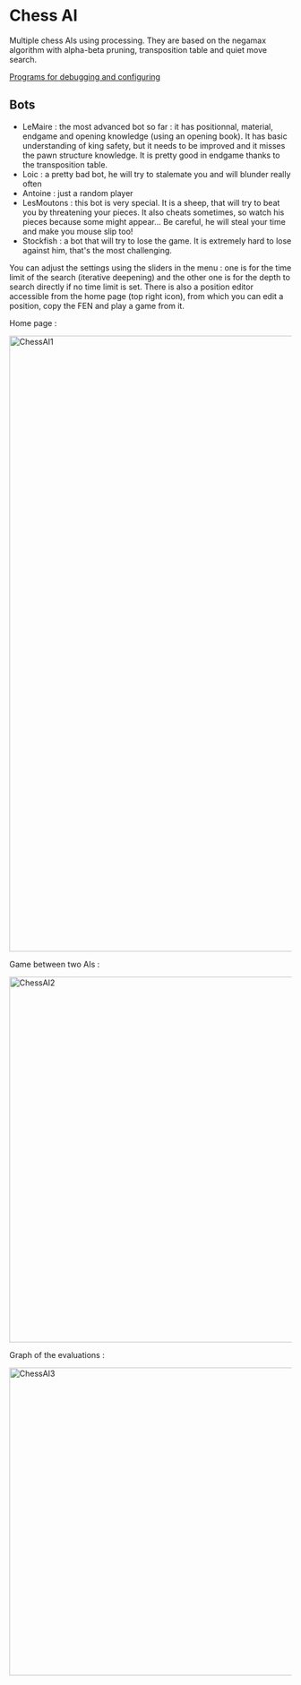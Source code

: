 # Chess AI
Multiple chess AIs using processing. They are based on the negamax algorithm with alpha-beta pruning, transposition table and quiet move search.

[Programs for debugging and configuring](https://github.com/toitouine/ChessAITools)

## Bots
 - LeMaire : the most advanced bot so far : it has positionnal, material, endgame and opening knowledge (using an opening book). It has basic understanding of king safety, but it needs to be improved and it misses the pawn structure knowledge. It is pretty good in endgame thanks to the transposition table.
 - Loic : a pretty bad bot, he will try to stalemate you and will blunder really often
 - Antoine : just a random player
 - LesMoutons : this bot is very special. It is a sheep, that will try to beat you by threatening your pieces. It also cheats sometimes, so watch his pieces because some might appear... Be careful, he will steal your time and make you mouse slip too!
 - Stockfish : a bot that will try to lose the game. It is extremely hard to lose against him, that's the most challenging.
 
You can adjust the settings using the sliders in the menu : one is for the time limit of the search (iterative deepening) and the other one is for the depth to search directly if no time limit is set. There is also a position editor accessible from the home page (top right icon), from which you can edit a position, copy the FEN and play a game from it.
 
 
Home page :

<img width="1100" alt="ChessAI1" src="https://github.com/toitouine/ChessAI/assets/107322964/a20d99fc-84a6-4271-b895-d14bd17fc67d">

Game between two AIs :

<img width="653" alt="ChessAI2" src="https://user-images.githubusercontent.com/107322964/227307818-79daa69f-0130-478e-8d3a-0cdf67ab0d50.png">

Graph of the evaluations : 

<img width="550" alt="ChessAI3" src="https://user-images.githubusercontent.com/107322964/227307901-2e622d7e-1070-4f52-8fdc-b9f39ca50a3b.png">
